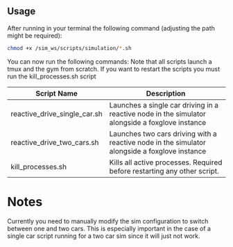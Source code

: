 ## Usage 
After running in your terminal the following command (adjusting the path might be required):

```bash
chmod +x /sim_ws/scripts/simulation/*.sh
```

You can now run the following commands:
Note that all scripts launch a tmux and the gym from scratch. If you want to restart the scripts you must run the kill_processes.sh script


| Script Name | Description |
|-------------|-------------|
| reactive_drive_single_car.sh  | Launches a single car driving in a reactive node in the simulator alongside a foxglove instance  |
| reactive_drive_two_cars.sh  | Launches two cars driving with a reactive node in the simulator alongside a foxglove instance  |
| kill_processes.sh  | Kills all active processes. Required before restarting any other script. |

# Notes
Currently you need to manually modify the sim configuration to switch between one and two cars. This is especially important in the case of a single car script running for a two car sim since it will just not work. 
